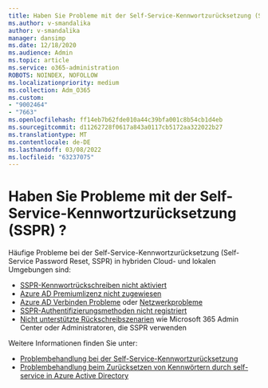 ```yaml
---
title: Haben Sie Probleme mit der Self-Service-Kennwortzurücksetzung (SSPR) ?
ms.author: v-smandalika
author: v-smandalika
manager: dansimp
ms.date: 12/18/2020
ms.audience: Admin
ms.topic: article
ms.service: o365-administration
ROBOTS: NOINDEX, NOFOLLOW
ms.localizationpriority: medium
ms.collection: Adm_O365
ms.custom:
- "9002464"
- "7663"
ms.openlocfilehash: ff14eb7b62fde010a44c39bfa001c8b54cb1d4eb
ms.sourcegitcommit: d11262728f0617a843a0117cb5172aa322022b27
ms.translationtype: MT
ms.contentlocale: de-DE
ms.lasthandoff: 03/08/2022
ms.locfileid: "63237075"
---
```

# <a name="having-self-service-password-reset-sspr-problems"></a>Haben Sie Probleme mit der Self-Service-Kennwortzurücksetzung (SSPR) ?

Häufige Probleme bei der Self-Service-Kennwortzurücksetzung (Self-Service Password Reset, SSPR) in hybriden Cloud- und lokalen Umgebungen sind:

- [SSPR-Kennwortrückschreiben nicht aktiviert](https://docs.microsoft.com/azure/active-directory/authentication/tutorial-enable-sspr-writeback)
- [Azure AD Premiumlizenz nicht zugewiesen](https://docs.microsoft.com/azure/active-directory/authentication/concept-sspr-licensing)
- [Azure AD Verbinden Probleme](https://docs.microsoft.com/azure/active-directory/hybrid/tshoot-connect-sync-errors) oder [Netzwerkprobleme](https://docs.microsoft.com/azure/active-directory/hybrid/tshoot-connect-connectivity)
- [SSPR-Authentifizierungsmethoden nicht registriert](https://mysignins.microsoft.com/security-info)
- [Nicht unterstützte Rückschreibszenarien](https://docs.microsoft.com/azure/active-directory/authentication/concept-sspr-writeback#unsupported-writeback-operations) wie Microsoft 365 Admin Center oder Administratoren, die SSPR verwenden


Weitere Informationen finden Sie unter:

- [Problembehandlung bei der Self-Service-Kennwortzurücksetzung](https://docs.microsoft.com/azure/active-directory/authentication/troubleshoot-sspr)
- [Problembehandlung beim Zurücksetzen von Kennwörtern durch self-service in Azure Active Directory](https://docs.microsoft.com/azure/active-directory/authentication/troubleshoot-sspr-writeback)
